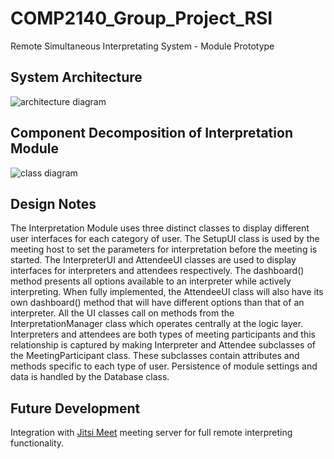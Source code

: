 # COMP2140_Group_Project_RSI

Remote Simultaneous Interpretating System - Module Prototype

## System Architecture
![architecture diagram](https://i.imgur.com/6InkB4e.png)

## Component Decomposition of Interpretation Module
![class diagram](https://i.imgur.com/jc1jUZS.png)

## Design Notes
The Interpretation Module uses three distinct classes to display different user interfaces for each category of user. The SetupUI class is used by the meeting host to set the parameters for interpretation before the meeting is started. The InterpreterUI and AttendeeUI classes are used to display interfaces for interpreters and attendees respectively. The dashboard() method presents all options available to an interpreter while actively interpreting. When fully implemented, the AttendeeUI class will also have its own dashboard() method that will have different options than that of an interpreter. All the UI classes call on methods from the InterpretationManager class which operates centrally at the logic layer. Interpreters and attendees are both types of meeting participants and this relationship is captured by making Interpreter and Attendee subclasses of the MeetingParticipant class. These subclasses contain attributes and methods specific to each type of user. Persistence of module settings and data is handled by the Database class.

## Future Development
Integration with [Jitsi Meet](https://github.com/jitsi/jitsi-meet) meeting server for full remote interpreting functionality.
